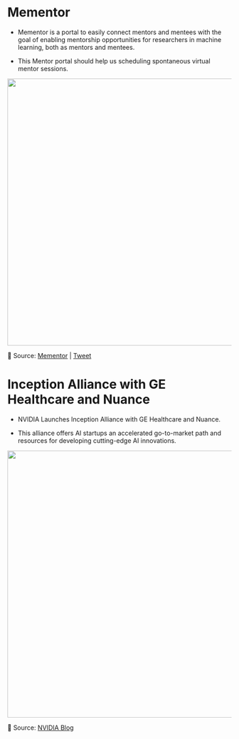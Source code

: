 # Mementor

- Mementor is a portal to easily connect mentors and mentees with the goal of enabling mentorship opportunities for researchers in machine learning, both as mentors and mentees.

- This Mentor portal should help us scheduling spontaneous virtual mentor sessions. 


[<p align="center"> <img src="https://github.com/Machine-Learning-Tokyo/AI-ML-Newsletter/blob/master/images/mementor.png" width="600" /> </p>](https://mementor.net/#/)


📌 Source: [Mementor](https://mementor.net/#/) | [Tweet](https://twitter.com/EmtiyazKhan/status/1334353949281796097?s=20)


# Inception Alliance with GE Healthcare and Nuance

- NVIDIA Launches Inception Alliance with GE Healthcare and Nuance.

- This alliance offers AI startups an accelerated go-to-market path and resources for developing cutting-edge AI innovations.

[<p align="center"> <img src="https://github.com/Machine-Learning-Tokyo/AI-ML-Newsletter/blob/master/images/NVIDIA_inception_alliance.png" width="600" /> </p>](https://blogs.nvidia.com/blog/2020/11/30/inception-alliance-ge-healthcare-nuance/?ncid=pa-so-twit-97061#cid=ix11_pa-so-twit_en-us)

📌 Source: [NVIDIA Blog](https://blogs.nvidia.com/blog/2020/11/30/inception-alliance-ge-healthcare-nuance/?ncid=pa-so-twit-97061#cid=ix11_pa-so-twit_en-us)

